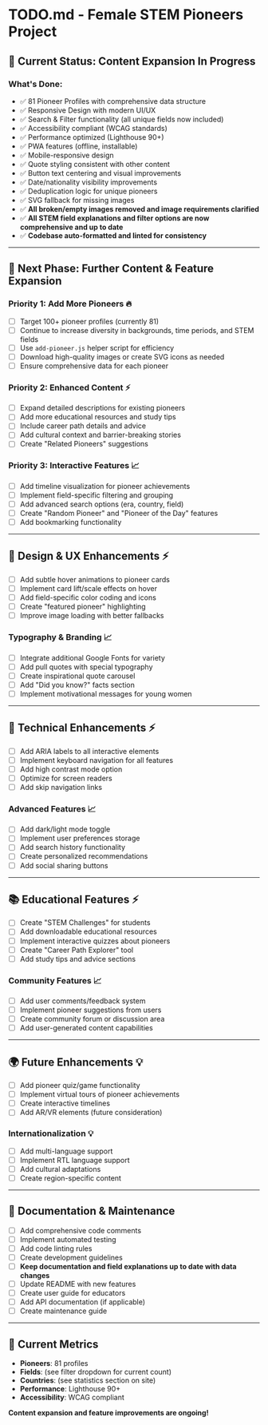 # TODO.md - Female STEM Pioneers Project

## 🎯 **Current Status: Content Expansion In Progress**

### **What's Done:**

- ✅ 81 Pioneer Profiles with comprehensive data structure
- ✅ Responsive Design with modern UI/UX
- ✅ Search & Filter functionality (all unique fields now included)
- ✅ Accessibility compliant (WCAG standards)
- ✅ Performance optimized (Lighthouse 90+)
- ✅ PWA features (offline, installable)
- ✅ Mobile-responsive design
- ✅ Quote styling consistent with other content
- ✅ Button text centering and visual improvements
- ✅ Date/nationality visibility improvements
- ✅ Deduplication logic for unique pioneers
- ✅ SVG fallback for missing images
- ✅ **All broken/empty images removed and image requirements clarified**
- ✅ **All STEM field explanations and filter options are now comprehensive and up to date**
- ✅ **Codebase auto-formatted and linted for consistency**

---

## 🚀 **Next Phase: Further Content & Feature Expansion**

### **Priority 1: Add More Pioneers** 🔥

- [ ] Target 100+ pioneer profiles (currently 81)
- [ ] Continue to increase diversity in backgrounds, time periods, and STEM fields
- [ ] Use `add-pioneer.js` helper script for efficiency
- [ ] Download high-quality images or create SVG icons as needed
- [ ] Ensure comprehensive data for each pioneer

### **Priority 2: Enhanced Content** ⚡

- [ ] Expand detailed descriptions for existing pioneers
- [ ] Add more educational resources and study tips
- [ ] Include career path details and advice
- [ ] Add cultural context and barrier-breaking stories
- [ ] Create "Related Pioneers" suggestions

### **Priority 3: Interactive Features** 📈

- [ ] Add timeline visualization for pioneer achievements
- [ ] Implement field-specific filtering and grouping
- [ ] Add advanced search options (era, country, field)
- [ ] Create "Random Pioneer" and "Pioneer of the Day" features
- [ ] Add bookmarking functionality

---

## 🎨 **Design & UX Enhancements** ⚡

- [ ] Add subtle hover animations to pioneer cards
- [ ] Implement card lift/scale effects on hover
- [ ] Add field-specific color coding and icons
- [ ] Create "featured pioneer" highlighting
- [ ] Improve image loading with better fallbacks

### **Typography & Branding** 📈

- [ ] Integrate additional Google Fonts for variety
- [ ] Add pull quotes with special typography
- [ ] Create inspirational quote carousel
- [ ] Add "Did you know?" facts section
- [ ] Implement motivational messages for young women

---

## 🔧 **Technical Enhancements** ⚡

- [ ] Add ARIA labels to all interactive elements
- [ ] Implement keyboard navigation for all features
- [ ] Add high contrast mode option
- [ ] Optimize for screen readers
- [ ] Add skip navigation links

### **Advanced Features** 📈

- [ ] Add dark/light mode toggle
- [ ] Implement user preferences storage
- [ ] Add search history functionality
- [ ] Create personalized recommendations
- [ ] Add social sharing buttons

---

## 📚 **Educational Features** ⚡

- [ ] Create "STEM Challenges" for students
- [ ] Add downloadable educational resources
- [ ] Implement interactive quizzes about pioneers
- [ ] Create "Career Path Explorer" tool
- [ ] Add study tips and advice sections

### **Community Features** 📈

- [ ] Add user comments/feedback system
- [ ] Implement pioneer suggestions from users
- [ ] Create community forum or discussion area
- [ ] Add user-generated content capabilities

---

## 🌍 **Future Enhancements** 💡

- [ ] Add pioneer quiz/game functionality
- [ ] Implement virtual tours of pioneer achievements
- [ ] Create interactive timelines
- [ ] Add AR/VR elements (future consideration)

### **Internationalization** 💡

- [ ] Add multi-language support
- [ ] Implement RTL language support
- [ ] Add cultural adaptations
- [ ] Create region-specific content

---

## 📝 **Documentation & Maintenance**

- [ ] Add comprehensive code comments
- [ ] Implement automated testing
- [ ] Add code linting rules
- [ ] Create development guidelines
- [ ] **Keep documentation and field explanations up to date with data changes**
- [ ] Update README with new features
- [ ] Create user guide for educators
- [ ] Add API documentation (if applicable)
- [ ] Create maintenance guide

---

## 🎯 **Current Metrics**

- **Pioneers**: 81 profiles
- **Fields**: (see filter dropdown for current count)
- **Countries**: (see statistics section on site)
- **Performance**: Lighthouse 90+
- **Accessibility**: WCAG compliant

**Content expansion and feature improvements are ongoing!**
